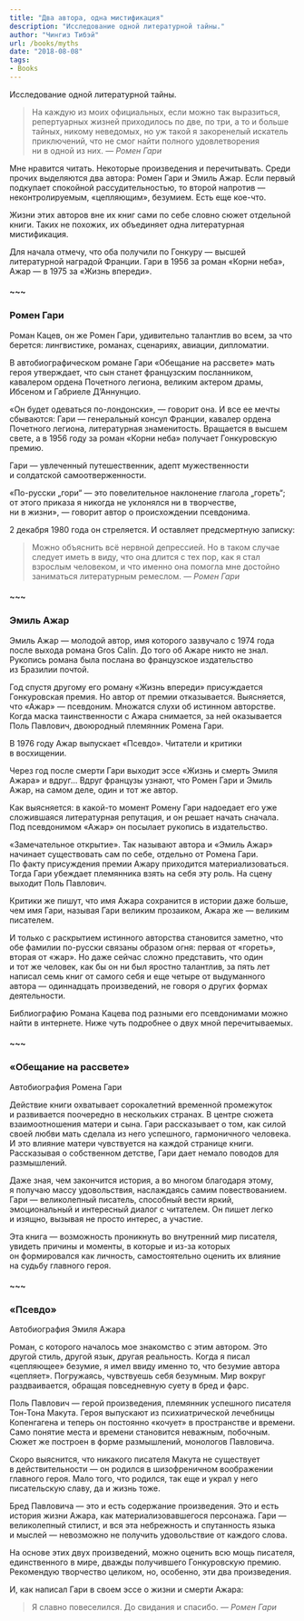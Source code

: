 ```yaml
---
title: "Два автора, одна мистификация"
description: "Исследование одной литературной тайны."
author: "Чингиз Тибэй"
url: /books/myths
date: "2018-08-08"
tags: 
- Books
---
```


<div class="wide">

Исследование одной литературной тайны.

> На&nbsp;каждую из&nbsp;моих официальных, если можно так выразиться, репертуарных жизней приходилось по&nbsp;две, по&nbsp;три, а&nbsp;то&nbsp;и&nbsp;больше тайных, никому неведомых, но&nbsp;уж&nbsp;такой я&nbsp;закоренелый искатель приключений, что не&nbsp;смог найти полного удовлетворения ни&nbsp;в&nbsp;одной из&nbsp;них. *&mdash; Ромен Гари*

Мне нравится читать. Некоторые произведения и&nbsp;перечитывать. Среди прочих выделяются два автора: Ромен Гари и&nbsp;Эмиль Ажар. Если первый подкупает спокойной рассудительностью, то&nbsp;второй напротив&nbsp;&mdash; неконтролируемым, &laquo;цепляющим&raquo;, безумием. Есть еще кое-что.

Жизни этих авторов вне их&nbsp;книг сами по&nbsp;себе словно сюжет отдельной книги. Таких не&nbsp;похожих, их&nbsp;объединяет одна литературная мистификация.

Для начала отмечу, что оба получили по&nbsp;Гонкуру&nbsp;&mdash; высшей литературной наградой Франции. Гари в&nbsp;1956 за&nbsp;роман &laquo;Корни неба&raquo;, Ажар&nbsp;&mdash; в&nbsp;1975 за&nbsp;&laquo;Жизнь впереди&raquo;.

#### ~~~

### Ромен Гари

Роман Кацев, он&nbsp;же Ромен Гари, удивительно талантлив во&nbsp;всем, за&nbsp;что берется: лингвистике, романах, сценариях, авиации, дипломатии.

В&nbsp;автобиографическом романе Гари &laquo;Обещание на&nbsp;рассвете&raquo; мать героя утверждает, что сын станет французским посланником, кавалером ордена Почетного легиона, великим актером драмы, Ибсеном и&nbsp;Габриеле Д&rsquo;Аннунцио.

&laquo;Он&nbsp;будет одеваться по-лондонски&raquo;,&nbsp;&mdash; говорит она. И&nbsp;все ее&nbsp;мечты сбываются: Гари&nbsp;&mdash; генеральный консул Франции, кавалер ордена Почетного легиона, литературная знаменитость. Вращается в&nbsp;высшем свете, а&nbsp;в&nbsp;1956 году за&nbsp;роман &laquo;Корни неба&raquo; получает Гонкуровскую премию.

Гари&nbsp;&mdash; увлеченный путешественник, адепт мужественности и&nbsp;солдатской самоотверженности.

&laquo;По-русски &bdquo;гори&ldquo;&nbsp;&mdash; это повелительное наклонение глагола &bdquo;гореть&ldquo;; от&nbsp;этого приказа я&nbsp;никогда не&nbsp;уклонялся ни&nbsp;в&nbsp;творчестве, ни&nbsp;в&nbsp;жизни&raquo;,&nbsp;&mdash; говорит автор о&nbsp;происхождении псевдонима.

2&nbsp;декабря 1980 года он&nbsp;стреляется. И&nbsp;оставляет предсмертную записку:

> Можно объяснить всё нервной депрессией. Но&nbsp;в&nbsp;таком случае следует иметь в&nbsp;виду, что она длится с&nbsp;тех пор, как я&nbsp;стал взрослым человеком, и&nbsp;что именно она помогла мне достойно заниматься литературным ремеслом. *&mdash;&nbsp;Ромен Гари*

#### ~~~

### Эмиль Ажар

Эмиль Ажар&nbsp;&mdash; молодой автор, имя которого зазвучало с&nbsp;1974 года после выхода романа Gros Сalin. До&nbsp;того об&nbsp;Ажаре никто не&nbsp;знал. Рукопись романа была послана во&nbsp;французское издательство из&nbsp;Бразилии почтой.

Год спустя другому его роману &laquo;Жизнь впереди&raquo; присуждается Гонкуровская премия. Но&nbsp;автор от&nbsp;премии отказывается. Выясняется, что &laquo;Ажар&raquo;&nbsp;&mdash; псевдоним. Множатся слухи об&nbsp;истинном авторстве. Когда маска таинственности с&nbsp;Ажара снимается, за&nbsp;ней оказывается Поль Павлович, двоюродный племянник Ромена Гари.

В&nbsp;1976 году Ажар выпускает &laquo;Псевдо&raquo;. Читатели и&nbsp;критики в&nbsp;восхищении.

Через год после смерти Гари выходит эссе &laquo;Жизнь и&nbsp;смерть Эмиля Ажара&raquo; и&nbsp;вдруг... Вдруг французы узнают, что Ромен Гари и&nbsp;Эмиль Ажар, на&nbsp;самом деле, один и&nbsp;тот&nbsp;же автор.

Как выясняется: в&nbsp;какой-то момент Ромену Гари надоедает его уже сложившаяся литературная репутация, и&nbsp;он&nbsp;решает начать сначала. Под псевдонимом &laquo;Ажар&raquo; он&nbsp;посылает рукопись в&nbsp;издательство.

&laquo;Замечательное открытие&raquo;. Так называют автора и&nbsp;&laquo;Эмиль Ажар&raquo; начинает существовать сам по&nbsp;себе, отдельно от&nbsp;Ромена Гари. По&nbsp;факту присуждения премии Ажару приходится материализоваться. Тогда Гари убеждает племянника взять на&nbsp;себя эту роль. На&nbsp;сцену выходит Поль Павлович.

Критики&nbsp;же пишут, что имя Ажара сохранится в&nbsp;истории даже больше, чем имя Гари, называя Гари великим прозаиком, Ажара&nbsp;же&nbsp;&mdash; великим писателем.

И&nbsp;только с&nbsp;раскрытием истинного авторства становится заметно, что обе фамилии по-русски связаны образом огня: первая от&nbsp;&laquo;гореть&raquo;, вторая от&nbsp;&laquo;жар&raquo;. Но&nbsp;даже сейчас сложно представить, что один и&nbsp;тот&nbsp;же человек, как&nbsp;бы он&nbsp;ни&nbsp;был яростно талантлив, за&nbsp;пять лет написал семь книг от&nbsp;самого себя и&nbsp;еще четыре от&nbsp;выдуманного автора&nbsp;&mdash; одиннадцать произведений, не&nbsp;говоря о&nbsp;других формах деятельности.

Библиографию Романа Кацева под разными его псевдонимами можно найти в&nbsp;интернете. Ниже чуть подробнее о&nbsp;двух мной перечитываемых.

#### ~~~

### &laquo;Обещание на&nbsp;рассвете&raquo;

Автобиография Ромена Гари

Действие книги охватывает сорокалетний временной промежуток и&nbsp;развивается поочередно в&nbsp;нескольких странах. В&nbsp;центре сюжета взаимоотношения матери и&nbsp;сына. Гари рассказывает о&nbsp;том, как силой своей любви мать сделала из&nbsp;него успешного, гармоничного человека. И&nbsp;это влияние матери чувствуется на&nbsp;каждой странице книги. Рассказывая о&nbsp;собственном детстве, Гари дает немало поводов для размышлений.

Даже зная, чем закончится история, а&nbsp;во&nbsp;многом благодаря этому, я&nbsp;получаю массу удовольствия, наслаждаясь самим повествованием. Гари&nbsp;&mdash; великолепный писатель, способный вести яркий, эмоциональный и&nbsp;интересный диалог с&nbsp;читателем. Он&nbsp;пишет легко и&nbsp;изящно, вызывая не&nbsp;просто интерес, а&nbsp;участие.

Эта книга&nbsp;&mdash; возможность проникнуть во&nbsp;внутренний мир писателя, увидеть причины и&nbsp;моменты, в&nbsp;которые и&nbsp;из-за которых он&nbsp;формировался как личность, самостоятельно оценить их&nbsp;влияние на&nbsp;судьбу главного героя.

#### ~~~

### &laquo;Псевдо&raquo;

Автобиография Эмиля Ажара

Роман, с&nbsp;которого началось мое знакомство с&nbsp;этим автором. Это другой стиль, другой язык, другая реальность. Когда я&nbsp;писал &laquo;цепляющее&raquo; безумие, я&nbsp;имел ввиду именно&nbsp;то, что безумие автора &laquo;цепляет&raquo;. Погружаясь, чувствуешь себя безумным. Мир вокруг раздваивается, обращая повседневную суету в&nbsp;бред и&nbsp;фарс.

Поль Павлович&nbsp;&mdash; герой произведения, племянник успешного писателя Тон-Тона Макута. Героя выпускают из&nbsp;психиатрической лечебницы Копенгагена и&nbsp;теперь он&nbsp;постоянно &laquo;кочует&raquo; в&nbsp;пространстве и&nbsp;времени. Само понятие места и&nbsp;времени становится неважным, побочным. Сюжет&nbsp;же построен в&nbsp;форме размышлений, монологов Павловича.

Скоро выяснится, что никакого писателя Макута не&nbsp;существует в&nbsp;действительности&nbsp;&mdash; он&nbsp;родился в&nbsp;шизофреничном воображении главного героя. Мало того, что родился, так еще и&nbsp;украл у&nbsp;него писательскую славу, да&nbsp;и&nbsp;жизнь тоже.

Бред Павловича&nbsp;&mdash; это и&nbsp;есть содержание произведения. Это и&nbsp;есть история жизни Ажара, как материализовавшегося персонажа. Гари&nbsp;&mdash; великолепный стилист, и&nbsp;вся эта небрежность и&nbsp;спутанность языка и&nbsp;мыслей&nbsp;&mdash; невозможно не&nbsp;получить удовольствие от&nbsp;каждого слова.

На&nbsp;основе этих двух произведений, можно оценить всю мощь писателя, единственного в&nbsp;мире, дважды получившего Гонкуровскую премию. Рекомендую творчество целиком, но, особенно, эти два произведения.

И, как написал Гари в&nbsp;своем эссе о&nbsp;жизни и&nbsp;смерти Ажара:

> Я&nbsp;славно повеселился. До&nbsp;свидания и&nbsp;спасибо. *&mdash; Ромен Гари*

</div>